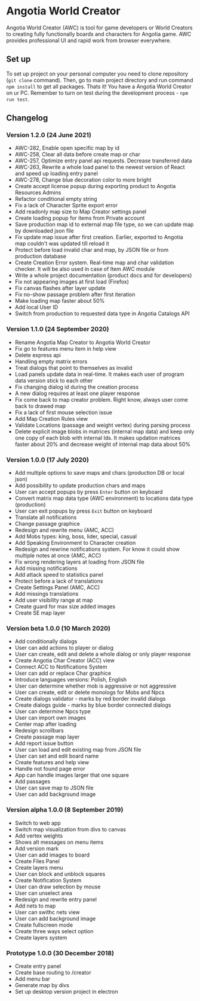 # Angotia World Creator

Angotia World Creator (AWC) is tool for game developers or World Creators to creating fully functionally boards and characters for Angotia game. AWC provides professional UI and rapid work from browser everywhere. 

## Set up
To set up project on your personal computer you need to clone repository (`git clone` command). Then, go to main project directory and run command `npm install` to get all packages. Thats it! You have a Angotia World Creator on ur PC. Remember to turn on test during the development process - `npm run test`.

## Changelog

### Version 1.2.0 (24 June 2021)
- AWC-282, Enable open specific map by id
- AWC-258, Clear all data before create map or char
- AWC-257, Optimize entry panel api requests. Decrease transferred data
- AWC-263, Rewrite a whole load panel to the newest version of React and speed up loading entry panel
- AWC-278, Change blue decoration color to more bright
- Create accept license popup during exporting product to Angotia Resources Admins
- Refactor conditional empty string
- Fix a lack of Character Sprite export error
- Add readonly map size to Map Creator settings panel
- Create loading popup for items from Private account
- Save production map id to external map file type, so we can update map by downloaded json file
- Fix update map issue after first creation. Earlier, exported to Angotia map couldn't was updated till reload it
- Protect before load invalid char and map, by JSON file or from production database
- Create Creation Error system. Real-time map and char validation checker. It will be also used in case of Item AWC module
- Write a whole project documentation (product docs and for developers)
- Fix not appearing images at first load (Firefox)
- Fix canvas flashes after layer update
- Fix no-show passage problem after first iteration
- Make loading map faster about 50%
- Add local User ID
- Switch from production to requested data type in Angotia Catalogs API

### Version 1.1.0 (24 September 2020)
- Rename Angotia Map Creator to Angotia World Creator
- Fix go to features menu item in help view
- Delete express api
- Handling empty matrix errors
- Treat dialogs that point to themselves as invalid
- Load panels update data in real-time. It makes each user of program data version stick to each other
- Fix changing dialog id during the creation process
- A new dialog requires at least one player response
- Fix come back to map creator problem. Right know, always user come back to drawed map
- Fix a lack of first mouse selection issue
- Add Map Creation Rules view
- Validate Locations (passage and weight vertex) during parsing process
- Delete explicit image blobs in matrices (internal map data) and keep only one copy of each blob with internal Ids. It makes updation matrices faster about 20% and decrease weight of internal map data about 50%


### Version 1.0.0 (17 July 2020)
- Add multiple options to save maps and chars (production DB or local json)
- Add possibility to update production chars and maps
- User can accept popups by press `Enter` button on keyboard
- Convert matrix map data type (AWC environment) to locations data type (production)
- User can exit popups by press `Exit` button on keyboard
- Translate all notifications
- Change passage graphice
- Redesign and rewrite menu (AMC, ACC)
- Add Mobs types: king, boss, lider, special, casual
- Add Speaking Environment to Character creation
- Redesign and rewrine notifications system. For know it could show multiple notes at once (AMC, ACC)
- Fix wrong rendering layers at loading from JSON file
- Add missing notifications
- Add attack speed to statistics panel
- Protect before a lack of translations
- Create Settings Panel (AMC, ACC)
- Add missings translations
- Add user visibility range at map
- Create guard for max size added images
- Create SE map layer


### Version beta 1.0.0 (10 March 2020)
- Add conditionally dialogs
- User can add actions to player or dialog
- User can create, edit and delete a whole dialog or only player response
- Create Angotia Char Creator (ACC) view
- Connect ACC to Notifications System
- User can add or replace Char graphice
- Introduce languages versions: Polish, English
- User can determine whether mob is aggressive or not aggressive
- User can create, edit or delete monologs for Mobs and Npcs
- Create dialogs validator - marks by red border invalid dialogs
- Create dialogs guide - marks by blue border connected dialogs
- User can determine Npcs type
- User can import own images
- Center map after loading
- Redesign scrollbars
- Create passage map layer
- Add report issue button
- User can load and edit existing map from JSON file
- User can set and edit board name
- Create features and help view
- Handle not found page error
- App can handle images larger that one square
- Add passages
- User can save map to JSON file
- User can add background image


### Version alpha 1.0.0 (8 September 2019)
- Switch to web app 
- Switch map visualization from divs to canvas
- Add vertex weights
- Shows alt messages on menu items
- Add version mark
- User can add images to board
- Create Files Panel
- Create layers menu
- User can block and unblock squares
- Create Notification System
- User can draw selection by mouse
- User can unselect area
- Redesign and rewrite entry panel
- Add nets to map
- User can swithc nets view
- User can add background image
- Create fullscreen mode
- Create three ways select option
- Create layers system


### Prototype 1.0.0 (30 December 2018)
- Create entry panel 
- Create base routing to /creator
- Add menu bar
- Generate map by divs
- Set up desktop version project in electron

